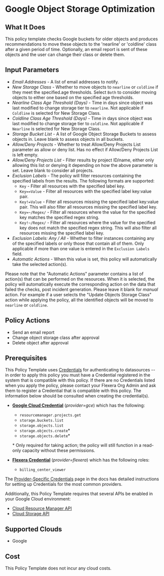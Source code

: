 # Google Object Storage Optimization

## What It Does

This policy template checks Google buckets for older objects and produces recommendations to move these objects to the 'nearline' or 'coldline' class after a given period of time. Optionally, an email report is sent of these objects and the user can change their class or delete them.

## Input Parameters

- *Email Addresses* - A list of email addresses to notify.
- *New Storage Class* - Whether to move objects to `nearline` or `coldline` if they meet the specified.age thresholds. Select `Both` to consider moving objects to either one based on the specified age thresholds.
- *Nearline Class Age Threshold (Days)* - Time in days since object was last modified to change storage tier to `nearline`. Not applicable if `Coldline` is selected for New Storage Class.
- *Coldline Class Age Threshold (Days)* - Time in days since object was last modified to change storage tier to `coldline`. Not applicable if `Nearline` is selected for New Storage Class.
- *Storage Bucket List* - A list of Google Object Storage Buckets to assess objects in. Leave blank to assess objects in all buckets.
- *Allow/Deny Projects* - Whether to treat Allow/Deny Projects List parameter as allow or deny list. Has no effect if Allow/Deny Projects List is left empty.
- *Allow/Deny Projects List* - Filter results by project ID/name, either only allowing this list or denying it depending on how the above parameter is set. Leave blank to consider all projects.
- *Exclusion Labels* - The policy will filter resources containing the specified labels from the results. The following formats are supported:
  - `Key` - Filter all resources with the specified label key.
  - `Key==Value` - Filter all resources with the specified label key:value pair.
  - `Key!=Value` - Filter all resources missing the specified label key:value pair. This will also filter all resources missing the specified label key.
  - `Key=~/Regex/` - Filter all resources where the value for the specified key matches the specified regex string.
  - `Key!~/Regex/` - Filter all resources where the value for the specified key does not match the specified regex string. This will also filter all resources missing the specified label key.
- *Exclusion Labels: Any / All* - Whether to filter instances containing any of the specified labels or only those that contain all of them. Only applicable if more than one value is entered in the `Exclusion Labels` field.
- *Automatic Actions* - When this value is set, this policy will automatically take the selected action(s).

Please note that the "Automatic Actions" parameter contains a list of action(s) that can be performed on the resources. When it is selected, the policy will automatically execute the corresponding action on the data that failed the checks, post incident generation. Please leave it blank for *manual* action.
For example if a user selects the "Update Objects Storage Class" action while applying the policy, all the identified objects will be moved to `nearline` or `coldline`.

## Policy Actions

- Send an email report
- Change object storage class after approval
- Delete object after approval

## Prerequisites

This Policy Template uses [Credentials](https://docs.flexera.com/flexera/EN/Automation/ManagingCredentialsExternal.htm) for authenticating to datasources -- in order to apply this policy you must have a Credential registered in the system that is compatible with this policy. If there are no Credentials listed when you apply the policy, please contact your Flexera Org Admin and ask them to register a Credential that is compatible with this policy. The information below should be consulted when creating the credential(s).

- [**Google Cloud Credential**](https://docs.flexera.com/flexera/EN/Automation/ProviderCredentials.htm#automationadmin_4083446696_1121577) (*provider=gce*) which has the following:
  - `resourcemanager.projects.get`
  - `storage.buckets.list`
  - `storage.objects.list`
  - `storage.objects.create`*
  - `storage.objects.delete`*

  \* Only required for taking action; the policy will still function in a read-only capacity without these permissions.

- [**Flexera Credential**](https://docs.flexera.com/flexera/EN/Automation/ProviderCredentials.htm) (*provider=flexera*) which has the following roles:
  - `billing_center_viewer`

The [Provider-Specific Credentials](https://docs.flexera.com/flexera/EN/Automation/ProviderCredentials.htm) page in the docs has detailed instructions for setting up Credentials for the most common providers.

Additionally, this Policy Template requires that several APIs be enabled in your Google Cloud environment:

- [Cloud Resource Manager API](https://console.cloud.google.com/flows/enableapi?apiid=cloudresourcemanager.googleapis.com)
- [Cloud Storage API](https://console.cloud.google.com/flows/enableapi?apiid=storage.googleapis.com)

## Supported Clouds

- Google

## Cost

This Policy Template does not incur any cloud costs.
